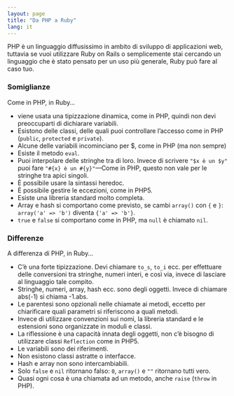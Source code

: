 ```yaml
---
layout: page
title: "Da PHP a Ruby"
lang: it
---
```


PHP è un linguaggio diffusissimo in ambito di sviluppo di applicazioni
web, tuttavia se vuoi utilizzare Ruby on Rails o semplicemente stai
cercando un linguaggio che è stato pensato per un uso più generale, Ruby
può fare al caso tuo.

### Somiglianze

Come in PHP, in Ruby…

* viene usata una tipizzazione dinamica, come in PHP, quindi non devi
  preoccuparti di dichiarare variabili.
* Esistono delle classi, delle quali puoi controllare l’accesso come in
  PHP (`public`, `protected` e `private`).
* Alcune delle variabili incominciano per $, come in PHP (ma non sempre)
* Esiste il metodo `eval`.
* Puoi interpolare delle stringhe tra di loro. Invece di scrivere
  `"$x è un $y"` puoi fare `"#{x} è un #{y}"`—Come in PHP, questo non
  vale per le stringhe tra apici singoli.
* È possibile usare la sintassi heredoc.
* È possibile gestire le eccezioni, come in PHP5.
* Esiste una libreria standard molto completa.
* Array e hash si comportano come previsto, se cambi `array()`
  con `{` e `}`\: `array('a' => 'b')` diventa `{'a' => 'b'}`.
* `true` e `false` si comportano come in PHP, ma `null` è chiamato `nil`.

### Differenze

A differenza di PHP, in Ruby…

* C’è una forte tipizzazione. Devi chiamare `to_s`, `to_i` ecc. per
  effettuare delle conversioni tra stringhe, numeri interi, e così via,
  invece di lasciare al linguaggio tale compito.
* Stringhe, numeri, array, hash ecc. sono degli oggetti. Invece di
  chiamare abs(-1) si chiama -1.abs.
* Le parentesi sono opzionali nelle chiamate ai metodi, eccetto per
  chiarificare quali parametri si riferiscono a quali metodi.
* Invece di utilizzare convenzioni sui nomi, la libreria standard e le
  estensioni sono organizzate in moduli e classi.
* La riflessione è una capacità innata degli oggetti, non c’è bisogno di
  utilizzare classi `Reflection` come in PHP5.
* Le variabili sono dei riferimenti.
* Non esistono classi astratte o interfacce.
* Hash e array non sono intercambiabili.
* Solo `false` e `nil` ritornano falso: `0`, `array()` e `""` ritornano
  tutti vero.
* Quasi ogni cosa è una chiamata ad un metodo, anche `raise` (`throw` in
  PHP).

